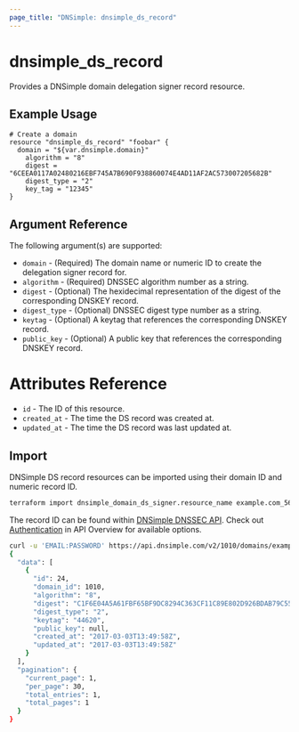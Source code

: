 ```yaml
---
page_title: "DNSimple: dnsimple_ds_record"
---
```


# dnsimple\_ds\_record

Provides a DNSimple domain delegation signer record resource.

## Example Usage

```hcl
# Create a domain
resource "dnsimple_ds_record" "foobar" {
  domain = "${var.dnsimple.domain}"
	algorithm = "8"
	digest = "6CEEA0117A02480216EBF745A7B690F938860074E4AD11AF2AC573007205682B"
	digest_type = "2"
	key_tag = "12345"
}
```

## Argument Reference

The following argument(s) are supported:

* `domain` - (Required) The domain name or numeric ID to create the delegation signer record for.
* `algorithm` - (Required) DNSSEC algorithm number as a string.
* `digest` - (Optional) The hexidecimal representation of the digest of the corresponding DNSKEY record.
* `digest_type` - (Optional) DNSSEC digest type number as a string.
* `keytag` - (Optional) A keytag that references the corresponding DNSKEY record.
* `public_key` - (Optional) A public key that references the corresponding DNSKEY record.

# Attributes Reference

- `id` - The ID of this resource.
- `created_at` - The time the DS record was created at.
- `updated_at` - The time the DS record was last updated at.

## Import

DNSimple DS record resources can be imported using their domain ID and numeric record ID.

```bash
terraform import dnsimple_domain_ds_signer.resource_name example.com_5678
```

The record ID can be found within [DNSimple DNSSEC API](https://developer.dnsimple.com/v2/domains/dnssec/#listDomainDelegationSignerRecords). Check out [Authentication](https://developer.dnsimple.com/v2/#authentication) in API Overview for available options.

```bash
curl -u 'EMAIL:PASSWORD' https://api.dnsimple.com/v2/1010/domains/example.com/ds_records | jq
{
  "data": [
    {
      "id": 24,
      "domain_id": 1010,
      "algorithm": "8",
      "digest": "C1F6E04A5A61FBF65BF9DC8294C363CF11C89E802D926BDAB79C55D27BEFA94F",
      "digest_type": "2",
      "keytag": "44620",
      "public_key": null,
      "created_at": "2017-03-03T13:49:58Z",
      "updated_at": "2017-03-03T13:49:58Z"
    }
  ],
  "pagination": {
    "current_page": 1,
    "per_page": 30,
    "total_entries": 1,
    "total_pages": 1
  }
}
```
